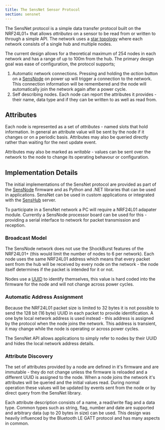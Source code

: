 ```yaml
---
title: The SensNet Sensor Protocol
section: sensnet
---
```

The SensNet protocol is a simple data transfer protocol built on the NRF24L01+ that allows *attributes* on a sensor
to be read from or written to through a simple API. The network uses a [star topology](https://en.wikipedia.org/wiki/Star_network)
where each network consists of a single hub and multiple nodes.

The current design allows for a theoretical maximum of 254 nodes in each network and has a range of up to 100m from
the hub. The primary design goal was ease of configuration, the protocol supports;

1. Automatic network connections. Pressing and holding the *action* button on a [SensNode](/pages/sensnode/index.html) on power up will trigger a connection to the network. This connection information will be remembered and the node will automatically join the network again after a power cycle.
2. Self describing nodes. Each node can report the attributes it provides - their name, data type and if they can be written to as well as read from.

## Attributes

Each node is represented as a set of *attributes* - named slots that hold information. In general an attribute value
will be sent by the node if it changes or on a periodic basis. Attributes may also be queried directly rather than waiting
for the next update event.

Attributes may also be marked as *writable* - values can be sent over the network to the node to change its operating
behavour or configuration.

## Implementation Details

The initial implementations of the SensNet protocol are provided as part of the [SensNode](/pages/sensnode/index.html)
firmware and as Python and .NET libraries that can be used in applications. SensNet can be used in custom applications
or integrated with the [SensHub](/pages/senshub/index.html) server.

To participate in a SensNet network a PC will require a NRF24L01 adapater module. Currently a SensNode processor board
can be used for this - providing a serial interface to network for packet transmission and reception.

### Broadcast Model

The SensNode network does not use the ShockBurst features of the NRF24L01+ (this would limit the number of nodes to 6
per network). Each node uses the same NRF24L01 address which means that every packet sent from the hub will be received
by every node on the network - the node itself determines if the packet is intended for it or not.

Nodes use a [UUID](https://en.wikipedia.org/wiki/Universally_unique_identifier) to identify themselves, this value is
hard coded into the firmware for the node and will not change across power cycles.

### Automatic Address Assignment

Because the NRF24L01 packet size is limited to 32 bytes it is not possible to send the 128 bit (16 byte) UUID in each
packet to provide identification. A one byte local network address is used instead - this address is assigned by the
protocol when the node joins the network. This address is transient, it may change while the node is operating or
across power cycles.

The SensNet API allows applications to simply refer to nodes by their UUID and hides the local network address details.

### Attribute Discovery

The set of attributes provided by a node are defined in it's firmware and are immutable - they do not change unless the
firmware is reloaded and a different UUID is assigned to the node. When a node joins the network it's attributes will
be queried and the initial values read. During normal operation these values will be updated by events sent from the
node or by direct query from the SensNet library.

Each attribute description consists of a name, a read/write flag and a data type. Common types such as string, flag,
number and date are supported and arbitrary data (up to 20 bytes in size) can be used. This design was heavily influenced
by the Bluetooth LE GATT protocol and has many aspects in common.
